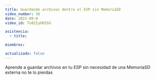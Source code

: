 ```yaml
---
title: Guardando archivos dentro el ESP sin MemoriaSD
video_number: 36
date: 2022-09-8
video_id: To82IyUKS5U

asistencia:
  - title:

miembros:

actualizado: false
---
```


Aprende a guardar archivos en tu ESP sin necesidad de una MemoriaSD externa no te lo pierdas
